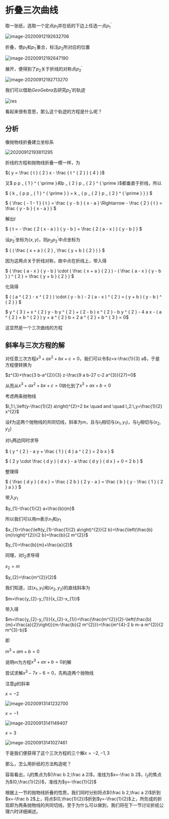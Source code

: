 # 折叠三次曲线

取一张纸，选取一个定点$p_1$并在纸的下边上任选一点$p_1^ { \prime }$

![image-20200912192632706](三次曲线/image-20200912192632706.png)

折叠，使$p_1$和$p_1^ { \prime }$重合，标注$p_2$所对应的位置

![image-20200912192647190](三次曲线/image-20200912192647190.png)

展开，便得到了$p_2$关于折线的对称点$p_2^ { \prime }$

![image-20200912192713270](三次曲线/image-20200912192713270.png)

我们可以借助$GeoGebra$去研究$p_2'$的轨迹

![res](三次曲线/res.gif)

看起来很有意思，那么这个轨迹的方程是什么呢？

## 分析

像抛物线折叠建立坐标系

![20200912193811295](三次曲线/20200912193811295.png)

折线的方程和抛物线折叠一模一样，为

${ y = \frac { t } { 2 } x - \frac { t ^ { 2 } } { 4 } }$

又$ p p _ { 1 } ^ { \prime }$和$p _ { 2 } p _ { 2 } ^ { \prime }$都垂直于折线，所以

$ { k _ { p p _ { 1 } ^ { \prime } } = k _ { p _ { 2 } p _ { 2 } ^ { \prime } } } $

$ { \frac { - 1 - 1 } { t } = \frac { y - b } { x - a } \Rightarrow - \frac { 2 } { t } = \frac { y - b } { x - a } } $

解出$t$

$ { t = - \frac { 2 ( x - a ) } { y - b } = \frac { 2 ( a - x ) } { y - b } } $

设$p_2^{\prime}$坐标为$(x,y)$，则$p _ { 2 } p _ { 2 } ^ { \prime }$中点坐标为

$ { ( \frac { x + a } { 2 } , \frac { y + b } { 2 } ) } $

因为这两点关于折线对称，故中点在折线上，带入得

$ { \frac { a - x } { y - b } \cdot ( \frac { x + a } { 2 } ) - ( \frac { a - x } { y - b } ) ^ { 2 } = \frac { y + b } { 2 } } $

化简得

$ { ( a ^ { 2 } - x ^ { 2 } ) \cdot ( y - b ) - 2 ( a - x ) ^ { 2 } = ( y + b ) ( y - b ) ^ { 2 } } $

$ y ^ { 3 } + x ^ { 2 } y - b y ^ { 2 } + ( 2 - b )  x ^ { 2 } - b y ^ { 2 } - 4 a x - ( a ^ { 2 } + b ^ { 2 } )  y  + a ^ { 2 } b + 2 a ^ { 2 } + b ^ { 3 } = 0$

这显然是一个三次曲线的方程

## 斜率与三次方程的解

对任意三次方程$x^{3}+a x^{2}+b x+c=0$，我们可以令$z=x-\frac{1}{3}  a$，于是方程便转换为

$z^{3}+\frac{3 b-a^{2}}{3} z-\frac{9 a b-27 c-2 a^{3}}{27}=0$

从而从$x^{3}+a x^{2}+b x+c=0$转化到了$x^{3}+ ax+b=0$

考虑两条抛物线

$l_1:\,\left(y-\frac{1}{2} a\right)^{2}=2 bx \quad  and \quad l_2:\,y=\frac{1}{2} x^{2}$

设$\ell$为这两个抛物线的共同切线，斜率为$m$，且与$l_1$相切与$\left(x_{1}, y_{1}\right)$，与$l_2$相切与$\left(x_{2}, y_{2}\right)$

对$l_1$两边同时求导

$ { y ^ { 2 } - a y + \frac { 1 } { 4 } a ^ { 2 } = 2 b x } $

$ { 2 y \cdot \frac { d y } { d x } - a \frac { d y } { d x } + 0 = 2 b } $

整理得

$ { \frac { d y } { d x } = \frac { 2 b } { 2 y - a } = \frac { b } { y - \frac { 1 } { 2 } a } } $

带入$y_1$

$y_{1}-\frac{1}{2} a=\frac{b}{m}$

所以我们可以用$m$表示$x_1$和$y_1$

$x_{1}=\frac{\left(y_{1}-\frac{1}{2} a\right)^{2}}{2 b}=\frac{\left(\frac{b}{m}\right)^{2}}{2 b}=\frac{b}{2 m^{2}}$

$y_{1}=\frac{b}{m}+\frac{a}{2}$

同理，对$l_2$求导得

$x_{2}=m$

$y_{2}=\frac{m^{2}}{2}$

我们知道，过$\left(x_{1}, y_{1}\right)$和$\left(x_{2}, y_{2}\right)$的直线斜率为

$m=\frac{y_{2}-y_{1}}{x_{2}-x_{1}}$

带入得

$m=\frac{y_{2}-y_{1}}{x_{2}-x_{1}}=\frac{\frac{m^{2}}{2}-\left(\frac{b}{m}+\frac{a}{2}\right)}{m-\frac{b}{2 m^{2}}}=\frac{m^{4}-2 b m-a m^{2}}{2 m^{3}-b}$

即

$m^{3}+a m+b=0$

说明$m$为方程$x^{3}+ ax+b=0$的解

尝试求解$x^3-7x-6=0$，先构造两个抛物线

注意$g$的斜率

$x=-2$

![image-20200913141232700](三次曲线/image-20200913141232700.png)

$x=-1$

![image-20200913141149407](三次曲线/image-20200913141149407.png)

$x=3$

![image-20200913141027461](三次曲线/image-20200913141027461.png)

于是我们便获得了这个三次方程的三个解$x=-2,-1,3$

那么，怎么用折纸的方法构造呢？

容易看出，$l_1$的焦点为$(\frac b 2,\frac a 2)$，准线为$x=-\frac b 2$，$l_2$的焦点为$(0,\frac{1}{2})$，准线为$y=-\frac{1}{2}$

根据上一节的抛物线折叠的性质，我们同时分别将点$(\frac b 2,\frac a 2)$折到$x=-\frac b 2$上，将点$(0,\frac{1}{2})$折到$y=-\frac{1}{2}$上，所形成的折现即为两条抛物线的共同切线，至于为什么可以做到，我们将在下一节讨论折纸公理六时详细阐述。



